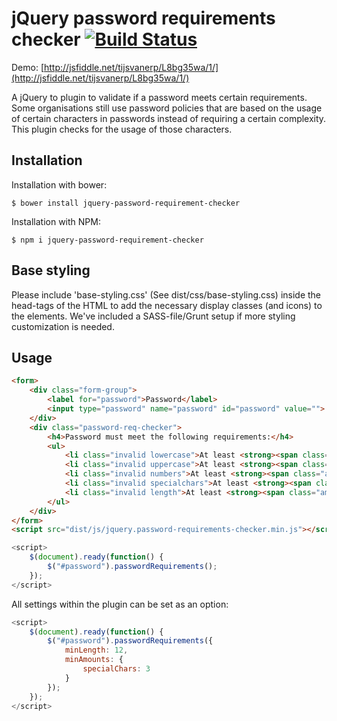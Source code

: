 # jQuery password requirements checker [![Build Status](https://travis-ci.org/tcsehv/jquery-password-requirement-checker.svg?branch=master)](https://travis-ci.org/tcsehv/jquery-password-requirement-checker)

Demo: [http://jsfiddle.net/tijsvanerp/L8bg35wa/1/](http://jsfiddle.net/tijsvanerp/L8bg35wa/1/)

A jQuery to plugin to validate if a password meets certain requirements. Some organisations still use password policies that 
are based on the usage of certain characters in passwords instead of requiring a certain complexity. 
This plugin checks for the usage of those characters. 

## Installation
Installation with bower:
```
$ bower install jquery-password-requirement-checker
```

Installation with NPM:
```
$ npm i jquery-password-requirement-checker
```

## Base styling
Please include 'base-styling.css' (See dist/css/base-styling.css) inside the head-tags of the HTML to add the necessary display classes (and icons) to the elements. We've included a SASS-file/Grunt setup if more styling customization is needed.

## Usage

```html
<form>
    <div class="form-group">
        <label for="password">Password</label>
        <input type="password" name="password" id="password" value="">
    </div>
    <div class="password-req-checker">
        <h4>Password must meet the following requirements:</h4>
        <ul>
            <li class="invalid lowercase">At least <strong><span class="amount">1</span> lower case character(s)</strong></li>
            <li class="invalid uppercase">At least <strong><span class="amount">1</span> upper case character(s)</strong></li>
            <li class="invalid numbers">At least <strong><span class="amount">1</span> number(s)</strong></li>
            <li class="invalid specialchars">At least <strong><span class="amount">1</span> special character(s)</strong></li>
            <li class="invalid length">At least <strong><span class="amount">8</span> total characters</strong></li>
        </ul>
    </div>
</form>
<script src="dist/js/jquery.password-requirements-checker.min.js"></script>
```
```javascript
<script>
    $(document).ready(function() {
        $("#password").passwordRequirements();
    });
</script>
```

All settings within the plugin can be set as an option:
```javascript
<script>
    $(document).ready(function() {
        $("#password").passwordRequirements({
            minLength: 12,
            minAmounts: {
                specialChars: 3
            }
        });
    });
</script>
```